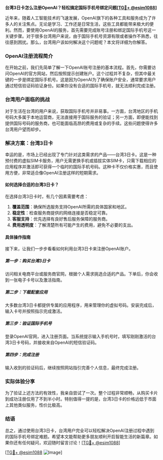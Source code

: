 **台湾3日卡怎么注册OpenAI？轻松搞定国际手机号绑定问题[[TG💪+ @esim1088](https://t.me/s/esim1088)]**

近年来，随着人工智能技术的飞速发展，OpenAI旗下的各种工具和服务成为了许多人的关注焦点。无论是学习、工作还是日常生活，这些工具都能带来极大的便利。然而，要使用OpenAI的服务，首先需要完成账号注册和绑定国际手机号这一关键步骤。对于很多台湾用户来说，由于国际手机号资源有限或者操作不熟悉，往往感到困扰。那么，台湾用户该如何解决这个问题呢？本文将详细为你解答。

### OpenAI注册流程简介

在开始之前，我们先简单了解一下OpenAI账号注册的基本流程。首先，你需要访问OpenAI的官方网站，然后按照提示创建账户。这个过程并不复杂，但其中最关键的一步是绑定国际手机号。这是因为OpenAI为了确保账户安全，通常要求用户通过短信验证码验证身份。如果你没有合适的国际手机号，就无法顺利完成注册。

### 台湾用户面临的挑战

对于生活在台湾的用户来说，获取国际手机号并非易事。一方面，台湾地区的手机号码大多属于本地运营商，无法直接用于国际服务的验证；另一方面，即便能找到提供国际号码的服务商，也可能面临高昂的费用或复杂的手续。这些问题使得许多台湾用户望而却步。

### 解决方案：台湾3日卡

幸运的是，市场上已经出现了专门针对这类需求的产品——台湾3日卡。这是一种预付费的虚拟SIM卡服务，用户无需更换手机或插拔实体SIM卡，只需下载相应的应用程序并激活即可获得一个临时的国际手机号码。这种卡不仅价格实惠，而且使用方便，非常适合像OpenAI注册这样的短期需求。

#### 如何选择合适的台湾3日卡？

在选择台湾3日卡时，有几个因素需要考虑：

1. **覆盖范围**：确保所选服务支持OpenAI所需的具体国家和地区。
2. **稳定性**：检查服务商提供的网络连接是否稳定可靠。
3. **客服支持**：优先选择有良好售后服务保障的服务商。
4. **费用透明度**：了解清楚所有可能产生的费用，避免不必要的支出。

#### 具体操作指南

接下来，让我们一步步看看如何利用台湾3日卡来注册OpenAI账户。

##### 第一步：购买台湾3日卡
访问相关电商平台或服务商官网，根据个人需求挑选合适的产品。下单后，你会收到一张电子卡号以及激活指南。

##### 第二步：下载配套应用
大多数台湾3日卡都提供专属的应用程序，用来管理你的虚拟号码。安装完成后，输入卡号并按照指示完成激活。

##### 第三步：验证国际手机号
登录OpenAI官网，进入注册页面。当系统提示输入手机号时，填写刚刚激活的台湾3日卡号码，并接收来自OpenAI的短信验证码。

##### 第四步：完成注册
输入收到的验证码后，继续按照网站指引完善个人信息，最终完成注册。

### 实际体验分享

为了验证上述方法的有效性，我亲自尝试了一次。整个过程非常顺畅，从购买卡片到成功注册仅用了不到半小时。特别值得一提的是，台湾3日卡的价格远低于市面上其他类似服务，性价比极高。

### 结语

总之，通过使用台湾3日卡，台湾用户完全可以轻松解决OpenAI注册过程中遇到的国际手机号绑定难题。希望本文能帮助更多朋友顺利开启智能生活的新篇章。如果你还有任何疑问，欢迎随时留言讨论！[[TG💪+ @esim1088](https://t.me/s/esim1088)]

[[TG💪+ @esim1088](https://t.me/s/esim1088) ![Image](https://i.postimg.cc/4NQfJmqS/Snipaste-2025-05-13-00-14-12.png)]
